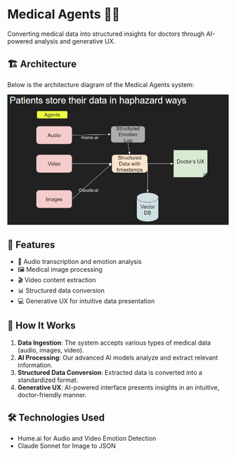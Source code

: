 # Medical Agents 🏥🤖

Converting medical data into structured insights for doctors through AI-powered analysis and generative UX.

## 🏗️ Architecture

Below is the architecture diagram of the Medical Agents system:

![Medical Agents Architecture](medical-agents.png)

## 🌟 Features

- 🎤 Audio transcription and emotion analysis
- 🖼️ Medical image processing
- 🎬 Video content extraction
- 📊 Structured data conversion
- 💻 Generative UX for intuitive data presentation



## 🧠 How It Works

1. **Data Ingestion**: The system accepts various types of medical data (audio, images, video).
2. **AI Processing**: Our advanced AI models analyze and extract relevant information.
3. **Structured Data Conversion**: Extracted data is converted into a standardized format.
4. **Generative UX**: AI-powered interface presents insights in an intuitive, doctor-friendly manner.

## 🛠️ Technologies Used

- Hume.ai for Audio and Video Emotion Detection
- Claude Sonnet for Image to JSON

